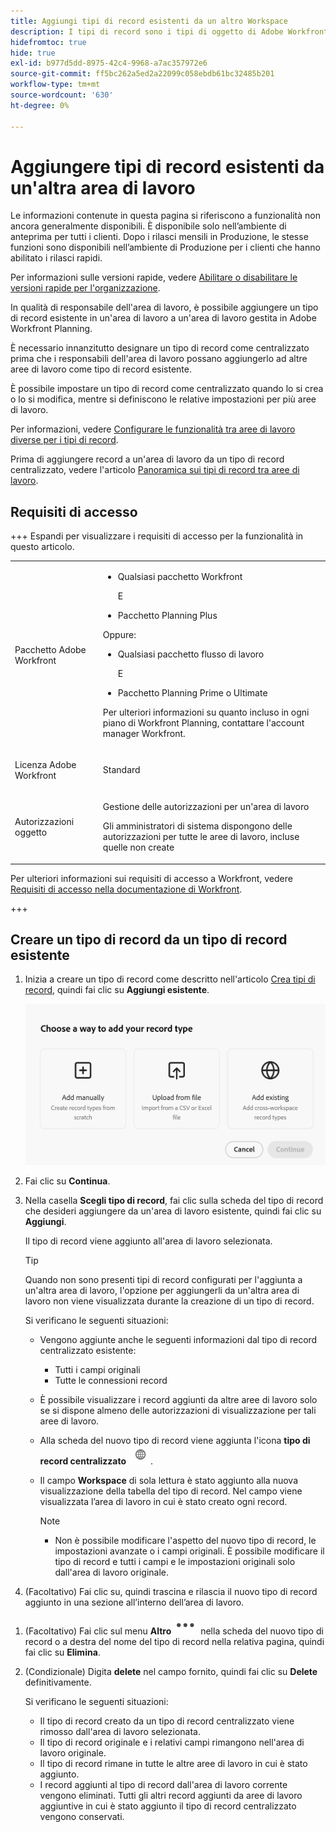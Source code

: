 ```yaml
---
title: Aggiungi tipi di record esistenti da un altro Workspace
description: I tipi di record sono i tipi di oggetto di Adobe Workfront Planning. In Workfront Planning è possibile aggiungere un tipo di record esistente creato in un'altra area di lavoro.
hidefromtoc: true
hide: true
exl-id: b977d5dd-8975-42c4-9968-a7ac357972e6
source-git-commit: ff5bc262a5ed2a22099c058ebdb61bc32485b201
workflow-type: tm+mt
source-wordcount: '630'
ht-degree: 0%

---
```


<!-- add these to the metadata, when making this public: 

feature: Workfront Planning
role: User, Admin
author: Alina
recommendations: noDisplay, noCatalog
-->

# Aggiungere tipi di record esistenti da un&#39;altra area di lavoro

<span class="preview">Le informazioni contenute in questa pagina si riferiscono a funzionalità non ancora generalmente disponibili. È disponibile solo nell’ambiente di anteprima per tutti i clienti. Dopo i rilasci mensili in Produzione, le stesse funzioni sono disponibili nell’ambiente di Produzione per i clienti che hanno abilitato i rilasci rapidi. </span>

<span class="preview">Per informazioni sulle versioni rapide, vedere [Abilitare o disabilitare le versioni rapide per l&#39;organizzazione](/help/quicksilver/administration-and-setup/set-up-workfront/configure-system-defaults/enable-fast-release-process.md). </span>

In qualità di responsabile dell&#39;area di lavoro, è possibile aggiungere un tipo di record esistente in un&#39;area di lavoro a un&#39;area di lavoro gestita in Adobe Workfront Planning.

È necessario innanzitutto designare un tipo di record come centralizzato prima che i responsabili dell&#39;area di lavoro possano aggiungerlo ad altre aree di lavoro come tipo di record esistente.

È possibile impostare un tipo di record come centralizzato quando lo si crea o lo si modifica, mentre si definiscono le relative impostazioni per più aree di lavoro.

Per informazioni, vedere [Configurare le funzionalità tra aree di lavoro diverse per i tipi di record](/help/quicksilver/planning/architecture/configure-record-type-cross-workspace-capabilities.md).

Prima di aggiungere record a un&#39;area di lavoro da un tipo di record centralizzato, vedere l&#39;articolo [Panoramica sui tipi di record tra aree di lavoro](/help/quicksilver/planning/architecture/cross-workspace-record-types-overview.md).

## Requisiti di accesso

+++ Espandi per visualizzare i requisiti di accesso per la funzionalità in questo articolo.

<table style="table-layout:auto"> 
<col> 
</col> 
<col> 
</col> 
<tbody> 
    <tr> 
<tr>

</tr>   
<tr> 
   <td role="rowheader"><p>Pacchetto Adobe Workfront</p></td> 
   <td> 
<ul><li><p>Qualsiasi pacchetto Workfront</p></li>
E
<li><p>Pacchetto Planning Plus</p></li></ul>
Oppure:
<ul><li><p>Qualsiasi pacchetto flusso di lavoro</p> </li>
E
<li><p>Pacchetto Planning Prime o Ultimate</p></li></ul>
<p>Per ulteriori informazioni su quanto incluso in ogni piano di Workfront Planning, contattare l'account manager Workfront. </p> 
   </td>

<tr> 
   <td role="rowheader"><p>Licenza Adobe Workfront</p></td> 
   <td><p>Standard</p>
   </td> 
  </tr> 
  <tr> 
   <td role="rowheader"><p>Autorizzazioni oggetto</p></td> 
   <td>   <p>Gestione delle autorizzazioni per un'area di lavoro</a> </p>  
   <p>Gli amministratori di sistema dispongono delle autorizzazioni per tutte le aree di lavoro, incluse quelle non create</p>  </td> 
  </tr>  
</tbody> 
</table>

Per ulteriori informazioni sui requisiti di accesso a Workfront, vedere [Requisiti di accesso nella documentazione di Workfront](/help/quicksilver/administration-and-setup/add-users/access-levels-and-object-permissions/access-level-requirements-in-documentation.md).

+++   

## Creare un tipo di record da un tipo di record esistente

1. Inizia a creare un tipo di record come descritto nell&#39;articolo [Crea tipi di record](/help/quicksilver/planning/architecture/create-record-types.md), quindi fai clic su **Aggiungi esistente**. <!--check this - the option might have been renamed in the UI-->

   ![Modale per aggiungere il tipo di record con opzione da aggiungere da un&#39;altra area di lavoro](assets/add-record-type-from-existing-workspace-option-when-creating-records.png)

1. Fai clic su **Continua**.
1. Nella casella **Scegli tipo di record**, fai clic sulla scheda del tipo di record che desideri aggiungere da un&#39;area di lavoro esistente, quindi fai clic su **Aggiungi**.

   Il tipo di record viene aggiunto all&#39;area di lavoro selezionata.

   >[!TIP]
   >
   >Quando non sono presenti tipi di record configurati per l&#39;aggiunta a un&#39;altra area di lavoro, l&#39;opzione per aggiungerli da un&#39;altra area di lavoro non viene visualizzata durante la creazione di un tipo di record.

   Si verificano le seguenti situazioni:

   * Vengono aggiunte anche le seguenti informazioni dal tipo di record centralizzato esistente:

      * Tutti i campi originali
      * Tutte le connessioni record
   * È possibile visualizzare i record aggiunti da altre aree di lavoro solo se si dispone almeno delle autorizzazioni di visualizzazione per tali aree di lavoro.
   * Alla scheda del nuovo tipo di record viene aggiunta l&#39;icona **tipo di record centralizzato** ![icona tipo di record centralizzato](assets/global-icon.png).
   * Il campo **Workspace** di sola lettura è stato aggiunto alla nuova visualizzazione della tabella del tipo di record. Nel campo viene visualizzata l’area di lavoro in cui è stato creato ogni record.

     >[!NOTE]
     >
     >* Non è possibile modificare l&#39;aspetto del nuovo tipo di record, le impostazioni avanzate o i campi originali. È possibile modificare il tipo di record e tutti i campi e le impostazioni originali solo dall&#39;area di lavoro originale.

1. (Facoltativo) Fai clic su, quindi trascina e rilascia il nuovo tipo di record aggiunto in una sezione all’interno dell’area di lavoro.

<!--This will be released later with another epic: 1. (Optional) Click the **More** menu ![More menu](assets/more-menu.png) in the new record type's card, or to the right of the record type's name on its page, then click **Share** to share it with other users in the same workspace, or adjust their permissions to the record type.-->

1. (Facoltativo) Fai clic sul menu **Altro** ![Altro menu](assets/more-menu.png) nella scheda del nuovo tipo di record o a destra del nome del tipo di record nella relativa pagina, quindi fai clic su **Elimina**.
1. (Condizionale) Digita **delete** nel campo fornito, quindi fai clic su **Delete** definitivamente.

   Si verificano le seguenti situazioni:

   * Il tipo di record creato da un tipo di record centralizzato viene rimosso dall&#39;area di lavoro selezionata.
   * Il tipo di record originale e i relativi campi rimangono nell&#39;area di lavoro originale.
   * Il tipo di record rimane in tutte le altre aree di lavoro in cui è stato aggiunto.
   * I record aggiunti al tipo di record dall&#39;area di lavoro corrente vengono eliminati. Tutti gli altri record aggiunti da aree di lavoro aggiuntive in cui è stato aggiunto il tipo di record centralizzato vengono conservati.





